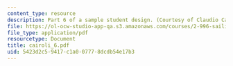 ```yaml
---
content_type: resource
description: Part 6 of a sample student design. (Courtesy of Claudio Cairoli.)
file: https://ol-ocw-studio-app-qa.s3.amazonaws.com/courses/2-996-sailing-yacht-design-13-734-fall-2003/5423d2c59417c1a007778dcdb54e17b3_cairoli_6.pdf
file_type: application/pdf
resourcetype: Document
title: cairoli_6.pdf
uid: 5423d2c5-9417-c1a0-0777-8dcdb54e17b3
---
```

